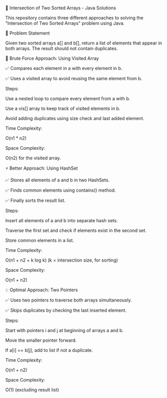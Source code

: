 🧠 Intersection of Two Sorted Arrays - Java Solutions

This repository contains three different approaches to solving the "Intersection of Two Sorted Arrays" problem using Java.


🚀 Problem Statement

Given two sorted arrays a[] and b[], return a list of elements that appear in both arrays. The result should not contain duplicates.


📂 Brute Force Approach: Using Visited Array

✅ Compares each element in a with every element in b.

✅ Uses a visited array to avoid reusing the same element from b.

Steps:

Use a nested loop to compare every element from a with b.

Use a vis[] array to keep track of visited elements in b.

Avoid adding duplicates using size check and last added element.

Time Complexity:

O(n1 * n2)

Space Complexity:

O(n2) for the visited array.



⚡ Better Approach: Using HashSet

✅ Stores all elements of a and b in two HashSets.

✅ Finds common elements using contains() method.

✅ Finally sorts the result list.

Steps:

Insert all elements of a and b into separate hash sets.

Traverse the first set and check if elements exist in the second set.

Store common elements in a list.

Time Complexity:

O(n1 + n2 + k log k) (k = intersection size, for sorting)

Space Complexity:

O(n1 + n2)



💡 Optimal Approach: Two Pointers

✅ Uses two pointers to traverse both arrays simultaneously.

✅ Skips duplicates by checking the last inserted element.

Steps:

Start with pointers i and j at beginning of arrays a and b.

Move the smaller pointer forward.

If a[i] == b[j], add to list if not a duplicate.

Time Complexity:

O(n1 + n2)

Space Complexity:

O(1) (excluding result list)


